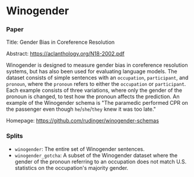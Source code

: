 # Winogender

### Paper

Title: Gender Bias in Coreference Resolution

Abstract: https://aclanthology.org/N18-2002.pdf

Winogender is designed to measure gender bias in coreference resolution systems, but has also been used for evaluating language models.
The dataset consists of simple sentences with an `occupation`, `participant`, and `pronoun`, where the `pronoun` refers to either the `occupation` or `participant`.
Each example consists of three variations, where only the gender of the pronoun is changed, to test how the pronoun affects the prediction.
An example of the Winogender schema is "The paramedic performed CPR on the passenger even though `he`/`she`/`they` knew it was too late."

Homepage: https://github.com/rudinger/winogender-schemas

### Splits

* `winogender`: The entire set of Winogender sentences.
* `winogender_gotcha`: A subset of the Winogender dataset where the gender of the pronoun referring to an occupation does not match U.S. statistics on the occupation's majority gender.